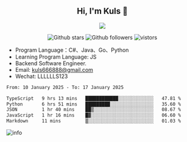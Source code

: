 <h2 align="center"> Hi, I'm Kuls 👋 </h2>
<p align="center">
    <p align="center">
        <img src=" https://avatars.githubusercontent.com/u/42165104?s=460&u=5c7fbf0bce7d4b38a15a44676e6f64b529e47598&v=4"/>
    </p>
    <p align="center">
      <img src="https://img.shields.io/github/stars/hellokuls?style=social" alt="Github stars" />
      <img src="https://img.shields.io/github/followers/hellokuls?style=social" alt="Github followers" />
      <img src="https://visitor-badge.glitch.me/badge?page_id=hellokuls.readme" alt="vistors" />
    </p>
</p>

- Program Language：C#、Java、Go、Python
- Learning Program Language: JS
- Backend Software Engineer.
- Email: kuls666888@gmail.com
- Wechat: LLLLLLS123

<!--START_SECTION:waka-->

```txt
From: 10 January 2025 - To: 17 January 2025

TypeScript   9 hrs 13 mins   ████████████░░░░░░░░░░░░░   47.81 %
Python       6 hrs 51 mins   █████████░░░░░░░░░░░░░░░░   35.60 %
JSON         1 hr 40 mins    ██▒░░░░░░░░░░░░░░░░░░░░░░   08.67 %
JavaScript   1 hr 16 mins    █▓░░░░░░░░░░░░░░░░░░░░░░░   06.60 %
Markdown     11 mins         ▒░░░░░░░░░░░░░░░░░░░░░░░░   01.03 %
```

<!--END_SECTION:waka-->

![info](https://github-readme-stats.vercel.app/api?username=hellokuls&show_icons=true&count_private=true&hide=prs&theme=default_repocard)


